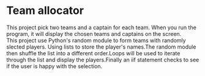 <h1>Team allocator</h1>
This project pick two teams and a captain for each team. When you run the program, it will display the chosen teams and
captains on the screen.
<br>
This project use Python's random module to form teams with randomly slected players. Using lists to store
the player's names.The random module then shuffle the list into a different order.Loops will be used to iterate through
the list and display the players.Finally an iif statement checks to see if the user is happy with the selection.
